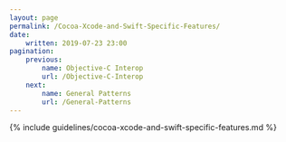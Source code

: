 ```yaml
---
layout: page
permalink: /Cocoa-Xcode-and-Swift-Specific-Features/
date:
    written: 2019-07-23 23:00
pagination:
    previous:
        name: Objective-C Interop
        url: /Objective-C-Interop
    next:
        name: General Patterns
        url: /General-Patterns
---
```


{% include guidelines/cocoa-xcode-and-swift-specific-features.md %}
